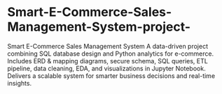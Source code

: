 # Smart-E-Commerce-Sales-Management-System-project-
Smart E-Commerce Sales Management System  A data-driven project combining SQL database design and Python analytics for e-commerce. Includes ERD &amp; mapping diagrams, secure schema, SQL queries, ETL pipeline, data cleaning, EDA, and visualizations in Jupyter Notebook. Delivers a scalable system for smarter business decisions and real-time insights.
